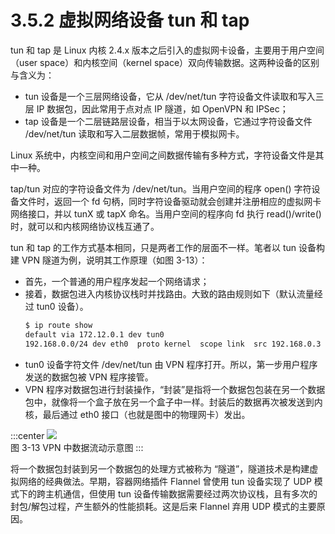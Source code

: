 # 3.5.2 虚拟网络设备 tun 和 tap

tun 和 tap 是 Linux 内核 2.4.x 版本之后引入的虚拟网卡设备，主要用于用户空间（user space）和内核空间（kernel space）双向传输数据。这两种设备的区别与含义为：
- tun 设备是一个三层网络设备，它从 /dev/net/tun 字符设备文件读取和写入三层 IP 数据包，因此常用于点对点 IP 隧道，如 OpenVPN 和 IPSec；
- tap 设备是一个二层链路层设备，相当于以太网设备，它通过字符设备文件 /dev/net/tun 读取和写入二层数据帧，常用于模拟网卡。


Linux 系统中，内核空间和用户空间之间数据传输有多种方式，字符设备文件是其中一种。

tap/tun 对应的字符设备文件为 /dev/net/tun。当用户空间的程序 open() 字符设备文件时，返回一个 fd 句柄，同时字符设备驱动就会创建并注册相应的虚拟网卡网络接口，并以 tunX 或 tapX 命名。当用户空间的程序向 fd 执行 read()/write() 时，就可以和内核网络协议栈互通了。

tun 和 tap 的工作方式基本相同，只是两者工作的层面不一样。笔者以 tun 设备构建 VPN 隧道为例，说明其工作原理（如图 3-13）：
- 首先，一个普通的用户程序发起一个网络请求；
- 接着，数据包进入内核协议栈时并找路由。大致的路由规则如下（默认流量经过 tun0 设备）。
	```bash
	$ ip route show
	default via 172.12.0.1 dev tun0
	192.168.0.0/24 dev eth0  proto kernel  scope link  src 192.168.0.3
	```
- tun0 设备字符文件 /dev/net/tun 由 VPN 程序打开。所以，第一步用户程序发送的数据包被 VPN 程序接管。
- VPN 程序对数据包进行封装操作，“封装”是指将一个数据包包装在另一个数据包中，就像将一个盒子放在另一个盒子中一样。封装后的数据再次被发送到内核，最后通过 eth0 接口（也就是图中的物理网卡）发出。

:::center
  ![](../assets/tun.svg)<br/>
 图 3-13 VPN 中数据流动示意图
:::

将一个数据包封装到另一个数据包的处理方式被称为 “隧道”，隧道技术是构建虚拟网络的经典做法。早期，容器网络插件 Flannel 曾使用 tun 设备实现了 UDP 模式下的跨主机通信，但使用 tun 设备传输数据需要经过两次协议栈，且有多次的封包/解包过程，产生额外的性能损耗。这是后来 Flannel 弃用 UDP 模式的主要原因。
